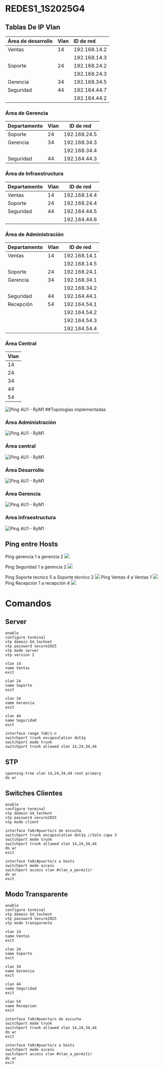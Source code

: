 # REDES1_1S2025G4
## Tablas De IP  Vlan
| Área de desarrollo      | Vlan         | ID de red    |
|:------------------------|:------------|:-------------|
| Ventas                 | 14          | 192.168.14.2 |
|                        |             | 192.168.14.3 |
| Soporte                | 24          | 192.168.24.2 |
|                        |             | 192.168.24.3 |
| Gerencia               | 34          | 192.168.34.5 |
| Seguridad              | 44          | 192.164.44.7 |
|                        |             | 192.164.44.2 |

### Área de Gerencia  
| Departamento | Vlan | ID de red     |
|-------------|------|--------------|
| Soporte     | 24   | 192.168.24.5  |
| Gerencia    | 34   | 192.168.34.3  |
|             |      | 192.168.34.4  |
| Seguridad   | 44   | 192.164.44.3  |

### Área de Infraestructura  
| Departamento | Vlan | ID de red     |
|-------------|------|--------------|
| Ventas      | 14   | 192.168.14.4  |
| Soporte     | 24   | 192.168.24.4  |
| Seguridad   | 44   | 192.164.44.5  |
|             |      | 192.164.44.6  |

### Área de Administración  
| Departamento | Vlan | ID de red     |
|-------------|------|--------------|
| Ventas      | 14   | 192.168.14.1  |
|             |      | 192.168.14.5  |
| Soporte     | 24   | 192.168.24.1  |
| Gerencia    | 34   | 192.168.34.1  |
|             |      | 192.168.34.2  |
| Seguridad   | 44   | 192.164.44.1  |
| Recepción   | 54   | 192.164.54.1  |
|             |      | 192.164.54.2  |
|             |      | 192.164.54.3  |
|             |      | 192.164.54.4  |

### Área Central  
| Vlan  |
|------|
| 14   |
| 24   |
| 34   |
| 44   |
| 54   |
![Ping AU1 - RyM1]()
##Topologías implementadas
### Área Administración
![Ping AU1 - RyM1](https://github.com/RonyMiguel/REDES1_1S2025G4/blob/f941ae097c5944c0fc2d838366da187817a28e2f/Aa.png)
### Área central
![Ping AU1 - RyM1](https://github.com/RonyMiguel/REDES1_1S2025G4/blob/f941ae097c5944c0fc2d838366da187817a28e2f/Ac.png)
### Área Desarrollo
![Ping AU1 - RyM1](https://github.com/RonyMiguel/REDES1_1S2025G4/blob/f941ae097c5944c0fc2d838366da187817a28e2f/Ad.png)
### Área Gerencia
![Ping AU1 - RyM1](https://github.com/RonyMiguel/REDES1_1S2025G4/blob/f941ae097c5944c0fc2d838366da187817a28e2f/Ag.png)
### Area infraestructura
![Ping AU1 - RyM1](https://github.com/RonyMiguel/REDES1_1S2025G4/blob/f941ae097c5944c0fc2d838366da187817a28e2f/Ai.png)

## Ping entre Hosts
Ping gerencia 1 a gerencia 2
![](https://github.com/RonyMiguel/REDES1_1S2025G4/blob/04349ac4145eeb2b5114ae529ad6c20904d4caf8/p12.jpg)

Ping Seguridad 1  a gerencia 2
![](https://github.com/RonyMiguel/REDES1_1S2025G4/blob/04349ac4145eeb2b5114ae529ad6c20904d4caf8/P22.jpg)

Ping Soporte tecnico 5 a Soporte técnico 2
![](https://github.com/RonyMiguel/REDES1_1S2025G4/blob/04349ac4145eeb2b5114ae529ad6c20904d4caf8/p23.jpg)
Ping Ventas 4 a Ventas 1
![](https://github.com/RonyMiguel/REDES1_1S2025G4/blob/04349ac4145eeb2b5114ae529ad6c20904d4caf8/p4.jpg)
Ping Recepción 1 a recepción 4
![](https://github.com/RonyMiguel/REDES1_1S2025G4/blob/04349ac4145eeb2b5114ae529ad6c20904d4caf8/p5.jpg)




# Comandos

## Server
```
enable
configure terminal
vtp domain G4_technet
vtp password secure2025
vtp mode server
vtp version 2

vlan 14
name Ventas
exit

vlan 24
name Soporte
exit

vlan 34
name Gerencia
exit

vlan 44
name Seguridad
exit

interface range fa0/1-n
switchport trunk encapsulation dot1q
switchport mode trunk
switchport trunk allowed vlan 14,24,34,44
```

## STP
```
spanning-tree vlan 14,24,34,44 root primary
do wr
```

## Switches Clientes
```
enable
configure terminal
vtp domain G4_techent
vtp password secure2025
vtp mode client

interface fa0/#puerto/s de escucha
switchport trunk encapsulation dot1q //Solo capa 3
switchport mode trunk
switchport trunk allowed vlan 14,24,34,44
do wr
exit

interface fa0/#puerto/s a hosts
switchport mode access
switchport access vlan #vlan_a_permitir
do wr
exit
```

## Modo Transparente
```
enable
configure terminal
vtp domain G4_techent
vtp password secure2025
vtp mode transparente

vlan 14
name Ventas
exit

vlan 24
name Soporte
exit

vlan 34
name Gerencia
exit

vlan 44
name Seguridad
exit

vlan 54
name Recepcion
exit

interface fa0/#puerto/s de escucha
switchport mode trunk
switchport trunk allowed vlan 14,24,34,44
do wr
exit

interface fa0/#puerto/s a hosts
switchport mode access
switchport access vlan #vlan_a_permitir
do wr
exit
```

